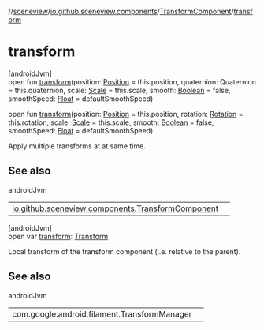 //[sceneview](../../../index.md)/[io.github.sceneview.components](../index.md)/[TransformComponent](index.md)/[transform](transform.md)

# transform

[androidJvm]\
open fun [transform](transform.md)(position: [Position](../../io.github.sceneview.math/index.md#945960193%2FClasslikes%2F-1571379623) = this.position, quaternion: Quaternion = this.quaternion, scale: [Scale](../../io.github.sceneview.math/index.md#2055938798%2FClasslikes%2F-1571379623) = this.scale, smooth: [Boolean](https://kotlinlang.org/api/latest/jvm/stdlib/kotlin/-boolean/index.html) = false, smoothSpeed: [Float](https://kotlinlang.org/api/latest/jvm/stdlib/kotlin/-float/index.html) = defaultSmoothSpeed)

open fun [transform](transform.md)(position: [Position](../../io.github.sceneview.math/index.md#945960193%2FClasslikes%2F-1571379623) = this.position, rotation: [Rotation](../../io.github.sceneview.math/index.md#1133844556%2FClasslikes%2F-1571379623) = this.rotation, scale: [Scale](../../io.github.sceneview.math/index.md#2055938798%2FClasslikes%2F-1571379623) = this.scale, smooth: [Boolean](https://kotlinlang.org/api/latest/jvm/stdlib/kotlin/-boolean/index.html) = false, smoothSpeed: [Float](https://kotlinlang.org/api/latest/jvm/stdlib/kotlin/-float/index.html) = defaultSmoothSpeed)

Apply multiple transforms at at same time.

## See also

androidJvm

| | |
|---|---|
| [io.github.sceneview.components.TransformComponent](transform.md) |  |

[androidJvm]\
open var [transform](transform.md): [Transform](../../io.github.sceneview.math/index.md#1875660684%2FClasslikes%2F-1571379623)

Local transform of the transform component (i.e. relative to the parent).

## See also

androidJvm

| | |
|---|---|
| com.google.android.filament.TransformManager |  |
